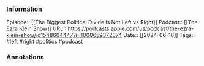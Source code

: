 ### Information

Episode:: [[The Biggest Political Divide is Not Left vs Right]]
Podcast:: [[The Ezra Klein Show]]
URL:: https://podcasts.apple.com/us/podcast/the-ezra-klein-show/id1548604447?i=1000659372374
Date:: [[2024-06-18]]
Tags:: #left #right #politics 
#podcast


### Annotations

